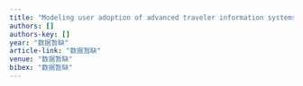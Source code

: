 ```yaml
---
title: "Modeling user adoption of advanced traveler information systems: a control theoretic approach for optimal endogenous growth"
authors: []
authors-key: []
year: "数据暂缺"
article-link: "数据暂缺"
venue: "数据暂缺"
bibex: "数据暂缺"
---
```


